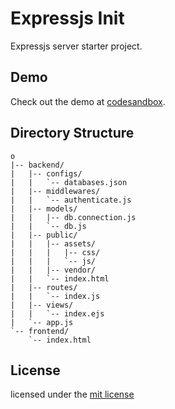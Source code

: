 # Expressjs Init

Expressjs server starter project.

## Demo

Check out the demo at [codesandbox](https://codesandbox.io/s/expressjs-init-h7nlx).

## Directory Structure

```
o
|-- backend/
|   |-- configs/
|   |   `-- databases.json
|   |-- middlewares/
|   |   `-- authenticate.js
|   |-- models/
|   |   |-- db.connection.js
|   |   `-- db.js
|   |-- public/
|   |   |-- assets/
|   |   |   |-- css/
|   |   |   `-- js/
|   |   |-- vendor/
|   |   `-- index.html
|   |-- routes/
|   |   `-- index.js
|   |-- views/
|   |   `-- index.ejs
|   `-- app.js
`-- frontend/
    `-- index.html
```

## License

licensed under the [mit license](LICENSE)
